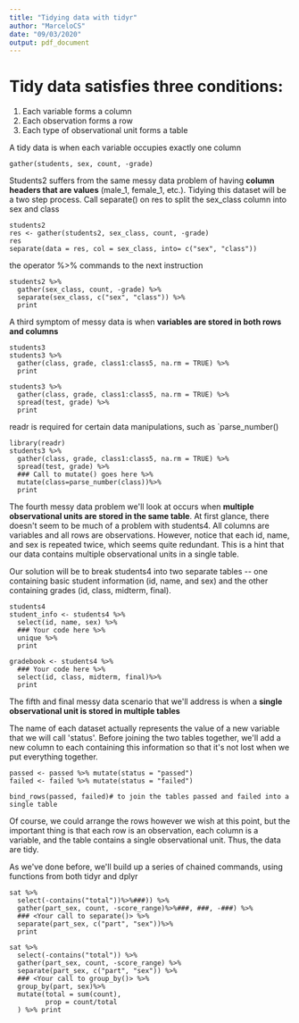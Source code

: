 ```yaml
---
title: "Tidying data with tidyr"
author: "MarceloCS"
date: "09/03/2020"
output: pdf_document
---
```

# Tidy data satisfies three conditions:
1) Each variable forms a column
2) Each observation forms a row
3) Each type of observational unit forms a table


A tidy data is when each variable occupies exactly one column

```{r}
gather(students, sex, count, -grade)
```


Students2 suffers from the same messy data problem of having **column headers that are values** (male_1, female_1, etc.).
Tidying this dataset will be a two step process.
Call separate() on res to split the sex_class column into sex and class


```{r}
students2
res <- gather(students2, sex_class, count, -grade)
res
separate(data = res, col = sex_class, into= c("sex", "class"))
```


the operator %>% commands to the next instruction
```{r}
students2 %>%
  gather(sex_class, count, -grade) %>%
  separate(sex_class, c("sex", "class")) %>%
  print
```

A third symptom of messy data is when **variables are stored in both rows and columns**

```{r}
students3
students3 %>%
  gather(class, grade, class1:class5, na.rm = TRUE) %>%
  print
```

```{r}
students3 %>%
  gather(class, grade, class1:class5, na.rm = TRUE) %>%
  spread(test, grade) %>%
  print
```

readr is required for certain data manipulations, such as `parse_number()

```{r}
library(readr)
students3 %>%
  gather(class, grade, class1:class5, na.rm = TRUE) %>%
  spread(test, grade) %>%
  ### Call to mutate() goes here %>%
  mutate(class=parse_number(class))%>%
  print
```

The fourth messy data problem we'll look at occurs when **multiple observational units are stored in the same table**.
At first glance, there doesn't seem to be much of a problem with students4. All columns are variables and all rows are observations. However, notice that each id, name, and sex is repeated twice, which seems quite redundant. This is a hint that our data contains multiple observational units in a single table.

Our solution will be to break students4 into two separate tables -- one containing basic student information (id, name, and sex) and the other containing grades (id, class, midterm, final).

```{r}
students4
student_info <- students4 %>%
  select(id, name, sex) %>%
  ### Your code here %>%
  unique %>%
  print
```

```{r}
gradebook <- students4 %>%
  ### Your code here %>%
  select(id, class, midterm, final)%>%
  print
```


The fifth and final messy data scenario that we'll address is when a **single observational unit is stored in multiple tables**

The name of each dataset actually represents the value of a new variable that we will call 'status'. Before joining the two tables together, we'll add a new column to each containing this information so that it's not lost when we put everything together.

```{r}
passed <- passed %>% mutate(status = "passed")
failed <- failed %>% mutate(status = "failed")

bind_rows(passed, failed)# to join the tables passed and failed into a single table
```


Of course, we could arrange the rows however we wish at this point, but the important thing is that each row is an observation, each column is a variable, and the table contains a single observational unit. Thus, the data are tidy.

As we've done before, we'll build up a series of chained commands, using functions from both tidyr and dplyr

```{r}
sat %>%
  select(-contains("total"))%>%###)) %>%
  gather(part_sex, count, -score_range)%>%###, ###, -###) %>%
  ### <Your call to separate()> %>%
  separate(part_sex, c("part", "sex"))%>%
  print
```


```{r}
sat %>%
  select(-contains("total")) %>%
  gather(part_sex, count, -score_range) %>%
  separate(part_sex, c("part", "sex")) %>%
  ### <Your call to group_by()> %>%
  group_by(part, sex)%>%
  mutate(total = sum(count),
         prop = count/total
  ) %>% print
```

